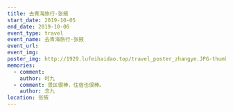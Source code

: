 ```yaml
---
title: 去青海旅行-张掖
start_date: 2019-10-05
end_date: 2019-10-06
event_type: travel
event_name: 去青海旅行-张掖
event_url: 
event_img: 
poster_img: http://1929.lufeihaidao.top/travel_poster_zhangye.JPG-thumbnail600
memories:
  - comment: 
    author: 时九
  - comment: 景区很棒，住宿也很棒。
    author: 念九
location: 张掖
---
```

